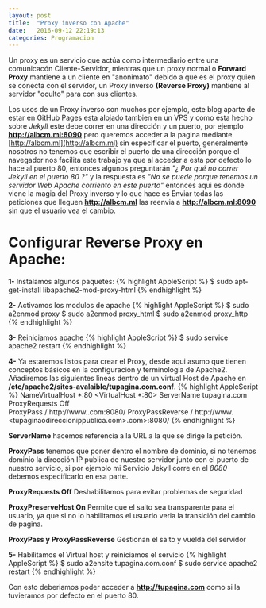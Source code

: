 ```yaml
---
layout: post
title:  "Proxy inverso con Apache"
date:   2016-09-12 22:19:13
categories: Programacion
---
```


Un proxy es un servicio que actúa como intermediario entre una comunicacón Cliente-Servidor, mientras que un proxy normal o **Forward Proxy** mantiene a un cliente en "anonimato" debido a que es el proxy quien se conecta con el servidor, un Proxy inverso **(Reverse Proxy)** mantiene al servidor "oculto" para con sus clientes.

Los usos de un Proxy inverso son muchos por ejemplo, este blog aparte de estar en GitHub Pages esta alojado tambien en un VPS y como esta hecho sobre *Jekyll* este debe correr en una dirección y un puerto, por ejemplo **http://albcm.ml:8090** pero queremos acceder a la pagina mediante [http://albcm.ml](http://albcm.ml)  sin especificar el puerto, generalmente nosotros no tenemos que escribir el puerto de una dirección porque el navegador nos facilita este trabajo ya que al acceder a esta por defecto lo hace al puerto 80, entonces algunos preguntarán *"¿ Por qué no correr Jekyll en el puerto 80 ?"* y la respuesta es *"No se puede porque tenemos un servidor Web Apache corriento en este puerto"* entonces aqui es donde viene la magia del Proxy inverso y lo que hace es Enviar todas las peticiones que lleguen **http://albcm.ml** las reenvia a **http://albcm.ml:8090** sin que el usuario vea el cambio.
# Configurar Reverse Proxy en Apache:

**1-** Instalamos algunos paquetes:
{% highlight AppleScript %}
$ sudo apt-get-install libapache2-mod-proxy-html
{% endhighlight %}<br>

**2-** Activamos los modulos de apache
{% highlight AppleScript %}
$ sudo a2enmod proxy
$ sudo a2enmod proxy_html 
$ sudo a2enmod proxy_http
{% endhighlight %}<br>

**3-** Reiniciamos apache
{% highlight AppleScript %}
$ sudo service apache2 restart
{% endhighlight %}<br>

**4-** Ya estaremos listos para crear el Proxy, desde aqui asumo que tienen conceptos básicos en la configuración y terminología de Apache2. Añadiremos las siguientes lineas dentro de un virtual Host de Apache en **/etc/apache2/sites-avalaible/tupagina.com.conf**.
{% highlight AppleScript %}
NameVirtualHost *:80
<VirtualHost *:80>
	ServerName tupagina.com
	ProxyRequests Off	
	ProxyPass / http://www.<tupaginaodireccionippublica>.com:8080/
	ProxyPassReverse / http://www.<tupaginaodireccionippublica.com>.com>:8080/
</VirtualHost>
{% endhighlight %}<br>

**ServerName** hacemos referencia a la URL a la que se dirige la petición. 

**ProxyPass** tenemos que poner dentro el nombre de dominio, si no tenemos dominio la dirección IP publica de nuestro servidor junto con el puerto de nuestro servicio, si por ejemplo mi Servicio Jekyll corre en el *8080* debemos especificarlo en esa parte.

**ProxyRequests Off** Deshabilitamos para evitar problemas de seguridad

**ProxyPreserveHost On** Permite que el salto sea transparente para el usuario, ya que si no lo habilitamos el usuario veria la transición del cambio de pagina.

**ProxyPass y ProxyPassReverse** Gestionan el salto y vuelda del servidor

**5-** Habilitamos el Virtual host y reiniciamos el servicio
{% highlight AppleScript %}
$ sudo a2ensite tupagina.com.conf
$ sudo service apache2 restart
{% endhighlight %}<br>

Con esto deberiamos poder acceder a **http://tupagina.com** como si la tuvieramos por defecto en el puerto 80.